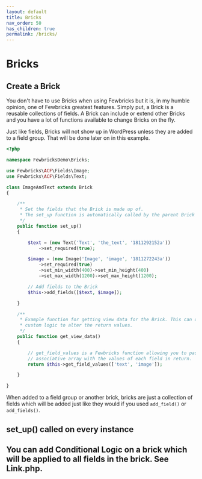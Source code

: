 ```yaml
---
layout: default
title: Bricks
nav_order: 50
has_children: true
permalink: /bricks/
---
```


# Bricks

## Create a Brick
You don't have to use Bricks when using Fewbricks but it is, in my humble opinion, one of Fewbricks greatest features. Simply put, a Brick is a reusable collections of fields. A Brick can include or extend other Bricks and you have a lot of functions available to change Bricks on the fly.

Just like fields, Bricks will not show up in WordPress unless they are added to a field group. That will be done
later on in this example.

```php
<?php

namespace FewbricksDemo\Bricks;

use Fewbricks\ACF\Fields\Image;
use Fewbricks\ACF\Fields\Text;

class ImageAndText extends Brick
{

    /**
     * Set the fields that the Brick is made up of.
     * The set_up function is automatically called by the parent Brick class.
     */
    public function set_up()
    {

        $text = (new Text('Text', 'the_text', '1811292152a'))
            ->set_required(true);

        $image = (new Image('Image', 'image', '1811272243a'))
            ->set_required(true)
            ->set_min_width(400)->set_min_height(400)
            ->set_max_width(1200)->set_max_height(1200);

        // Add fields to the Brick
        $this->add_fields([$text, $image]);

    }

    /**
     * Example function for getting view data for the Brick. This can of course be much more advanced using
     * custom logic to alter the return values.
     */
    public function get_view_data()
    {

        // get_field_values is a Fewbricks function allowing you to pass multiple field names and get an
        // associative array with the values of each field in return.
        return $this->get_field_values(['text', 'image']);

    }

}
```

When added to a field group or another brick, bricks are just a collection of fields which will be added just like
they would if you used `add_field()` or `add_fields()`.


## set_up() called on every instance

## You can add Conditional Logic on a brick which will be applied to all fields in the brick. See Link.php.
